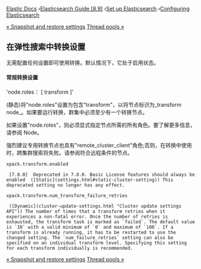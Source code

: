 

[Elastic Docs](/guide/) ›[Elasticsearch Guide [8.9]](index.md) ›[Set up
Elasticsearch](setup.md) ›[Configuring Elasticsearch](settings.md)

[« Snapshot and restore settings](snapshot-settings.md) [Thread pools
»](modules-threadpool.md)

## 在弹性搜索中转换设置

无需配置任何设置即可使用转换。默认情况下，它处于启用状态。

#### 常规转换设置

'node.roles： [ transform ]'

    

(静态)将"node.roles"设置为包含"transform"，以将节点标识为_transform node_。如果要运行转换，群集中必须至少有一个转换节点。

如果设置"node.roles"，则必须显式指定节点所需的所有角色。要了解更多信息，请参阅 Node。

强烈建议专用转换节点也具有"remote_cluster_client"角色;否则，在转换中使用时，跨集群搜索将失败。请参阅符合远程条件的节点。

`xpack.transform.enabled`

     [7.8.0]  Deprecated in 7.8.0. Basic License features should always be enabled  ([Static](settings.html#static-cluster-setting)) This deprecated setting no longer has any effect. 
`xpack.transform.num_transform_failure_retries`

     ([Dynamic](cluster-update-settings.html "Cluster update settings API")) The number of times that a transform retries when it experiences a non-fatal error. Once the number of retries is exhausted, the transform task is marked as `failed`. The default value is `10` with a valid minimum of `0` and maximum of `100`. If a transform is already running, it has to be restarted to use the changed setting. The `num_failure_retries` setting can also be specified on an individual transform level. Specifying this setting for each transform individually is recommended. 

[« Snapshot and restore settings](snapshot-settings.md) [Thread pools
»](modules-threadpool.md)
